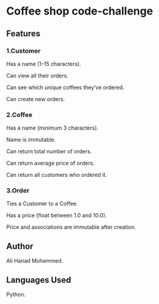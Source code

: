 # Coffee shop code-challenge
## Features
### 1.Customer

Has a name (1–15 characters).

Can view all their orders.

Can see which unique coffees they’ve ordered.

Can create new orders.

### 2.Coffee

Has a name (minimum 3 characters).

Name is immutable.

Can return total number of orders.

Can return average price of orders.

Can return all customers who ordered it.

### 3.Order

Ties a Customer to a Coffee.

Has a price (float between 1.0 and 10.0).

Price and associations are immutable after creation.

## Author 
Ali Hanad Mohammed.

## Languages Used
Python.